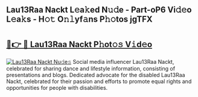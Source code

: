 ## Lau13Raa Nackt L𝚎a𝚔ed N𝚞𝚍e - Part-oP6 Vi𝚍𝚎o L𝚎a𝚔s - H𝚘𝚝 O𝚗𝚕yf𝚊ns P𝚑𝚘tos jgTFX

# <h2><a href="http://kf5f3fk.oniu.top/?m=Lau13Raa+Nackt">🔗👉 🔴 Lau13Raa Nackt P𝚑ot𝚘𝚜 V𝚒d𝚎o</a></h2>

[![Lau13Raa Nackt Nu𝚍e𝚜](https://i.imgur.com/0qMVB7G.gif)](http://kf5f3fk.oniu.top/?m=Lau13Raa+Nackt)
Social media influencer Lau13Raa Nackt, celebrated for sharing dance and lifestyle information, consisting of presentations and blogs. Dedicated advocate for the disabled Lau13Raa Nackt, celebrated for their passion and efforts to promote equal rights and opportunities for people with disabilities.  
